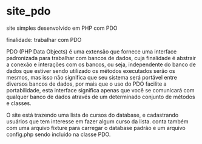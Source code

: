 # site_pdo

site simples desenvolvido em PHP com PDO 

finalidade: trabalhar com PDO

PDO (PHP Data Objects) é uma extensão que fornece uma interface padronizada para trabalhar com bancos de dados, 
cuja finalidade é abstrair a conexão e interações com os bancos, 
ou seja, independente do banco de dados que estiver sendo utilizado os métodos executados serão os mesmos,
mas isso não significa que seu sistema será portável entre diversos bancos de dados, 
por mais que o uso do PDO facilite a portabilidade, 
esta interface significa apenas que você se comunicará 
com qualquer banco de dados através de um determinado conjunto de métodos e classes.

O site está trazendo uma lista de cursos do database, e cadastrando usuários que tem interesse em fazer algum curso da lista.
conta também com uma arquivo fixture para carregar o database padrão e um arquivo config.php sendo incluido na classe PDO. 
